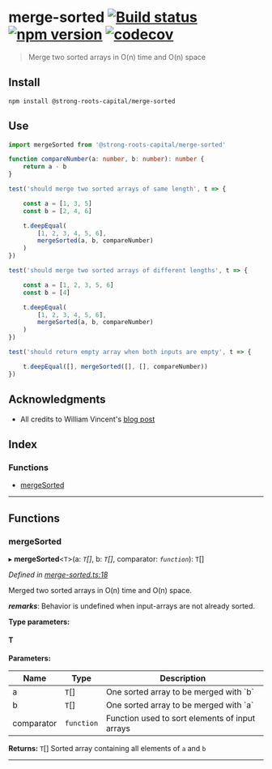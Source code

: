 
merge-sorted [![Build status](https://travis-ci.org/strong-roots-capital/merge-sorted.svg?branch=master)](https://travis-ci.org/strong-roots-capital/merge-sorted) [![npm version](https://img.shields.io/npm/v/@strong-roots-capital/merge-sorted.svg)](https://npmjs.org/package/@strong-roots-capital/merge-sorted) [![codecov](https://codecov.io/gh/strong-roots-capital/merge-sorted/branch/master/graph/badge.svg)](https://codecov.io/gh/strong-roots-capital/merge-sorted)
===================================================================================================================================================================================================================================================================================================================================================================================================================================================================================

> Merge two sorted arrays in O(n) time and O(n) space

Install
-------

```shell
npm install @strong-roots-capital/merge-sorted
```

Use
---

```typescript
import mergeSorted from '@strong-roots-capital/merge-sorted'

function compareNumber(a: number, b: number): number {
    return a - b
}

test('should merge two sorted arrays of same length', t => {

    const a = [1, 3, 5]
    const b = [2, 4, 6]

    t.deepEqual(
        [1, 2, 3, 4, 5, 6],
        mergeSorted(a, b, compareNumber)
    )
})

test('should merge two sorted arrays of different lengths', t => {

    const a = [1, 2, 3, 5, 6]
    const b = [4]

    t.deepEqual(
        [1, 2, 3, 4, 5, 6],
        mergeSorted(a, b, compareNumber)
    )
})

test('should return empty array when both inputs are empty', t => {

    t.deepEqual([], mergeSorted([], [], compareNumber))
})
```

Acknowledgments
---------------

*   All credits to William Vincent's [blog post](https://wsvincent.com/javascript-merge-two-sorted-arrays/)

## Index

### Functions

* [mergeSorted](#mergesorted)

---

## Functions

<a id="mergesorted"></a>

###  mergeSorted

▸ **mergeSorted**<`T`>(a: *`T`[]*, b: *`T`[]*, comparator: *`function`*): `T`[]

*Defined in [merge-sorted.ts:18](https://github.com/strong-roots-capital/merge-sorted/blob/1a6c794/src/merge-sorted.ts#L18)*

Merged two sorted arrays in O(n) time and O(n) space.

*__remarks__*: Behavior is undefined when input-arrays are not already sorted.

**Type parameters:**

#### T 
**Parameters:**

| Name | Type | Description |
| ------ | ------ | ------ |
| a | `T`[] |  One sorted array to be merged with \`b\` |
| b | `T`[] |  One sorted array to be merged with \`a\` |
| comparator | `function` |  Function used to sort elements of input arrays |

**Returns:** `T`[]
Sorted array containing all elements of `a` and `b`

___

